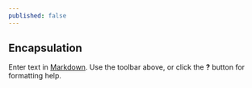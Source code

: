 ```yaml
---
published: false
---
```

## Encapsulation

Enter text in [Markdown](http://daringfireball.net/projects/markdown/). Use the toolbar above, or click the **?** button for formatting help.
